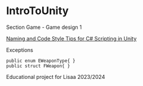 # IntroToUnity

Section Game - Game design 1

[Naming and Code Style Tips for C# Scripting in Unity](https://unity.com/how-to/naming-and-code-style-tips-c-scripting-unity)

Exceptions
```
public enum EWeaponType{ }
public struct FWeapon{ }
```

Educational project for Lisaa 2023/2024
